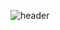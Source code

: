 ![header](https://capsule-render.vercel.app/api?type=waving%color=5532a8&desc=average%20aimbot&fontColor=ffffff)
